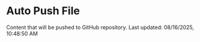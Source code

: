 # Auto Push File

Content that will be pushed to GitHub repository.
Last updated: 08/16/2025, 10:48:50 AM
